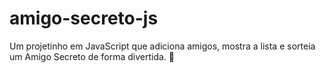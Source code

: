 # amigo-secreto-js
Um projetinho em JavaScript que adiciona amigos, mostra a lista e sorteia um Amigo Secreto de forma divertida. 🎁
